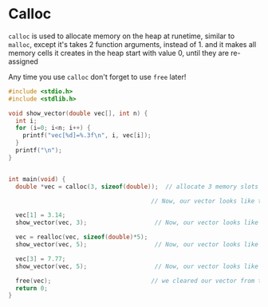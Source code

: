 # Calloc
`calloc` is used to allocate memory on the heap at runetime, similar to `malloc`, except it's takes 2 function arguments, instead of 1.
and it makes all memory cells it creates in the heap start with value 0, until they are re-assigned

Any time you use `calloc` don't forget to use `free` later!
```c
#include <stdio.h>
#include <stdlib.h>

void show_vector(double vec[], int n) {
  int i;
  for (i=0; i<n; i++) {
    printf("vec[%d]=%.3f\n", i, vec[i]);
  }
  printf("\n");
}


int main(void) {
  double *vec = calloc(3, sizeof(double));  // allocate 3 memory slots on the heap to store doubles

                                        // Now, our vector looks like this: [0.000, 0.000, 0.000]

  vec[1] = 3.14;
  show_vector(vec, 3);                   // Now, our vector looks like this: [0.000, 3.14, 0.000]

  vec = realloc(vec, sizeof(double)*5);
  show_vector(vec, 5);                   // Now, our vector looks like this: [0.000, 3.14, 0.000, 0.000, 0.000] 

  vec[3] = 7.77;                         
  show_vector(vec, 5);                   // Now, our vector looks like this: [0.000, 3.14, 0.000, 7.77, 0.000] 

  free(vec);                            // we cleared our vector from the heap!
  return 0;
}
```